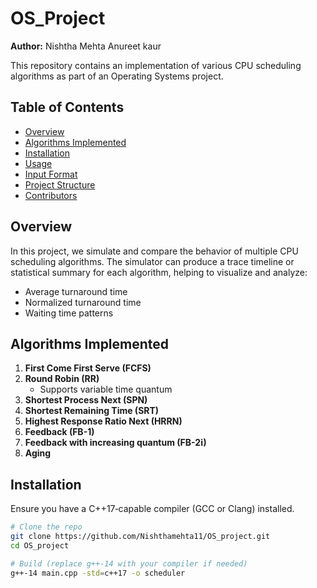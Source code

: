 # OS_Project

**Author:** Nishtha Mehta
Anureet kaur

This repository contains an implementation of various CPU scheduling algorithms as part of an Operating Systems project.

## Table of Contents
- [Overview](#overview)
- [Algorithms Implemented](#algorithms-implemented)
- [Installation](#installation)
- [Usage](#usage)
- [Input Format](#input-format)
- [Project Structure](#project-structure)
- [Contributors](#contributors)

## Overview
In this project, we simulate and compare the behavior of multiple CPU scheduling algorithms. The simulator can produce a trace timeline or statistical summary for each algorithm, helping to visualize and analyze:
- Average turnaround time
- Normalized turnaround time
- Waiting time patterns

## Algorithms Implemented
1. **First Come First Serve (FCFS)**
2. **Round Robin (RR)**
   - Supports variable time quantum
3. **Shortest Process Next (SPN)**
4. **Shortest Remaining Time (SRT)**
5. **Highest Response Ratio Next (HRRN)**
6. **Feedback (FB-1)**
7. **Feedback with increasing quantum (FB-2i)**
8. **Aging**

## Installation

Ensure you have a C++17‑capable compiler (GCC or Clang) installed.

```bash
# Clone the repo
git clone https://github.com/Nishthamehta11/OS_project.git
cd OS_project

# Build (replace g++-14 with your compiler if needed)
g++-14 main.cpp -std=c++17 -o scheduler
